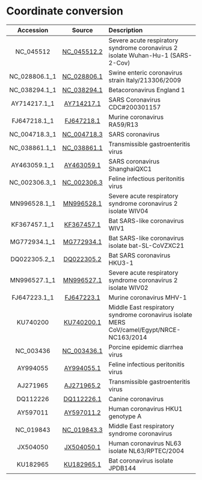 
# Coordinate conversion

| Accession | Source | Description |
|:------:|:-----------:|:-----------|
| NC_045512 | [NC_045512.2](https://www.ncbi.nlm.nih.gov/nuccore/NC_045512.2)  | Severe acute respiratory syndrome coronavirus 2 isolate Wuhan-Hu-1 (SARS-2-Cov) |
| NC_028806.1_1 | [NC_028806.1](https://www.ncbi.nlm.nih.gov/nuccore/NC_028806) | Swine enteric coronavirus strain Italy/213306/2009 |
| NC_038294.1_1 | [NC_038294.1](https://www.ncbi.nlm.nih.gov/nuccore/NC_038294) | Betacoronavirus England 1 |
| AY714217.1_1 | [AY714217.1](https://www.ncbi.nlm.nih.gov/nuccore/AY714217) | SARS Coronavirus CDC#200301157 |
| FJ647218.1_1 | [FJ647218.1](https://www.ncbi.nlm.nih.gov/nuccore/FJ647218) | Murine coronavirus RA59/R13 |
| NC_004718.3_1 | [NC_004718.3](https://www.ncbi.nlm.nih.gov/nuccore/NC_004718.3) | SARS coronavirus |
| NC_038861.1_1 | [NC_038861.1](https://www.ncbi.nlm.nih.gov/nuccore/NC_038861) | Transmissible gastroenteritis virus |
| AY463059.1_1 | [AY463059.1](https://www.ncbi.nlm.nih.gov/nuccore/AY463059) | SARS coronavirus ShanghaiQXC1 |
| NC_002306.3_1 | [NC_002306.3](https://www.ncbi.nlm.nih.gov/nuccore/NC_002306) | Feline infectious peritonitis virus |
| MN996528.1_1 | [MN996528.1](https://www.ncbi.nlm.nih.gov/nuccore/MN996528) | Severe acute respiratory syndrome coronavirus 2 isolate WIV04 |
| KF367457.1_1 | [KF367457.1](https://www.ncbi.nlm.nih.gov/nuccore/KF367457) | Bat SARS-like coronavirus WIV1 |
| MG772934.1_1  | [MG772934.1](https://www.ncbi.nlm.nih.gov/nuccore/MG772934) | Bat SARS-like coronavirus isolate bat-SL-CoVZXC21 |
| DQ022305.2_1 | [DQ022305.2](https://www.ncbi.nlm.nih.gov/nuccore/DQ022305.2) | Bat SARS coronavirus HKU3-1 |
| MN996527.1_1 | [MN996527.1](https://www.ncbi.nlm.nih.gov/nuccore/MN996527.1)  | Severe acute respiratory syndrome coronavirus 2 isolate WIV02 |
| FJ647223.1_1 | [FJ647223.1](https://www.ncbi.nlm.nih.gov/nuccore/FJ647223.1) | Murine coronavirus MHV-1 |
| KU740200 | [KU740200.1](https://www.ncbi.nlm.nih.gov/nuccore/KU740200.1) | Middle East respiratory syndrome coronavirus isolate MERS CoV/camel/Egypt/NRCE-NC163/2014 |
| NC_003436 | [NC_003436.1](https://www.ncbi.nlm.nih.gov/nuccore/NC_003436) | Porcine epidemic diarrhea virus |
| AY994055 | [AY994055.1](https://www.ncbi.nlm.nih.gov/nuccore/AY994055.1) | Feline infectious peritonitis virus |
| AJ271965 | [AJ271965.2](https://www.ncbi.nlm.nih.gov/nuccore/AJ271965.2) | Transmissible gastroenteritis virus |
| DQ112226 | [DQ112226.1](https://www.ncbi.nlm.nih.gov/nuccore/DQ112226) | Canine coronavirus |
| AY597011 | [AY597011.2](https://www.ncbi.nlm.nih.gov/nuccore/AY597011.2) | Human coronavirus HKU1 genotype A |
| NC_019843 | [NC_019843.3](https://www.ncbi.nlm.nih.gov/nuccore/NC_019843.3) | Middle East respiratory syndrome coronavirus |
| JX504050 | [JX504050.1](https://www.ncbi.nlm.nih.gov/nuccore/JX504050.3) | Human coronavirus NL63 isolate NL63/RPTEC/2004 |
| KU182965 | [KU182965.1](https://www.ncbi.nlm.nih.gov/nuccore/KU182965)  | Bat coronavirus isolate JPDB144 |



																							
